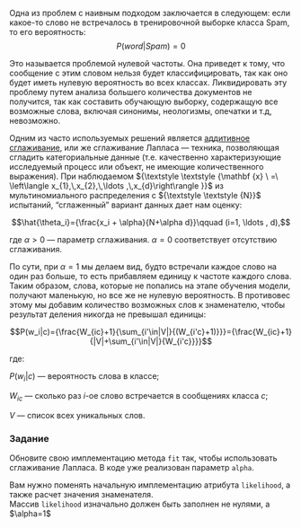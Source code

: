 Одна из проблем с наивным подходом заключается в следующем: если какое-то слово не встречалось 
в тренировочной выборке класса Spam, то его вероятность:
$$P(word|Spam)=0$$

Это называется проблемой нулевой частоты. Она приведет к тому, что сообщение с этим словом 
нельзя будет классифицировать, так как оно будет иметь нулевую вероятность во всех классах. 
Ликвидировать эту проблему путем анализа большего количества документов не получится, так 
как составить обучающую выборку, содержащую все возможные слова, включая синонимы, неологизмы, 
опечатки и т.д, невозможно.

Одним из часто используемых решений является [аддитивное сглаживание](https://en.wikipedia.org/wiki/Laplace_smoothing), или же сглаживание 
Лапласа&nbsp;— техника, позволяющая сгладить категориальные данные (т.е. качественно 
характеризующие исследуемый процесс или объект, не имеющие количественного выражения). При 
наблюдаемом ${\textstyle \textstyle {\mathbf {x} \ =\ \left\langle x_{1},\,x_{2},\,\ldots ,\,x_{d}\right\rangle }}$ 
из мультиномиального распределения с ${\textstyle \textstyle {N}}$ 
испытаний, “сглаженный” вариант данных дает нам оценку:


$$\hat{\theta_i}={\frac{x_i + \alpha}{N+\alpha d}}\qquad (i=1, \ldots , d),$$


где $α > 0$ — параметр сглаживания. $α = 0$ соответствует отсутствию сглаживания.

По сути, при $α = 1$ мы делаем вид, будто встречали каждое слово на один раз больше, то есть 
прибавляем единицу к частоте каждого слова. Таким образом, слова, которые не попались на этапе 
обучения модели, получают маленькую, но все же не нулевую вероятность. В противовес этому мы 
добавим количество возможных слов к знаменателю, чтобы результат деления никогда не превышал единицы:

$$P(w_i|c)={\frac{W_{ic}+1}{\sum_{i'\in|V|}{(W_{i'c}+1)}}}={\frac{W_{ic}+1}{|V|+\sum_{i'\in|V|}{W_{i'c}}}}$$

где: 

$P(w_i|c)$ — вероятность слова в классе;

$W_{ic}$ — сколько раз $i$-ое слово встречается в сообщениях класса $c$;

$V$ — список всех уникальных слов.


### Задание
Обновите свою имплементацию метода `fit` так, чтобы использовать сглаживание Лапласа.
В коде уже реализован параметр `alpha`.

<div class="hint">
Вам нужно поменять начальную имплементацию атрибута <code>likelihood</code>, а также расчет 
значения знаменателя. </div>

<div class="hint">
Массив <code>likelihood</code> изначально должен быть заполнен не нулями, а $\alpha=1$ </div>
